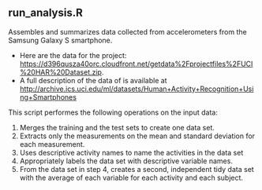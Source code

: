 ## run_analysis.R ######################################
Assembles and summarizes data collected from accelerometers from the Samsung Galaxy S smartphone. 
* Here are the data for the project:
   https://d396qusza40orc.cloudfront.net/getdata%2Fprojectfiles%2FUCI%20HAR%20Dataset.zip. 
* A full description of the data of is available at
   http://archive.ics.uci.edu/ml/datasets/Human+Activity+Recognition+Using+Smartphones

This script performes the following operations on the input data:
1. Merges the training and the test sets to create one data set.
2. Extracts only the measurements on the mean and standard deviation for each measurement. 
3. Uses descriptive activity names to name the activities in the data set
4. Appropriately labels the data set with descriptive variable names. 
5. From the data set in step 4, creates a second, independent tidy data set 
    with the average of each variable for each activity and each subject.
